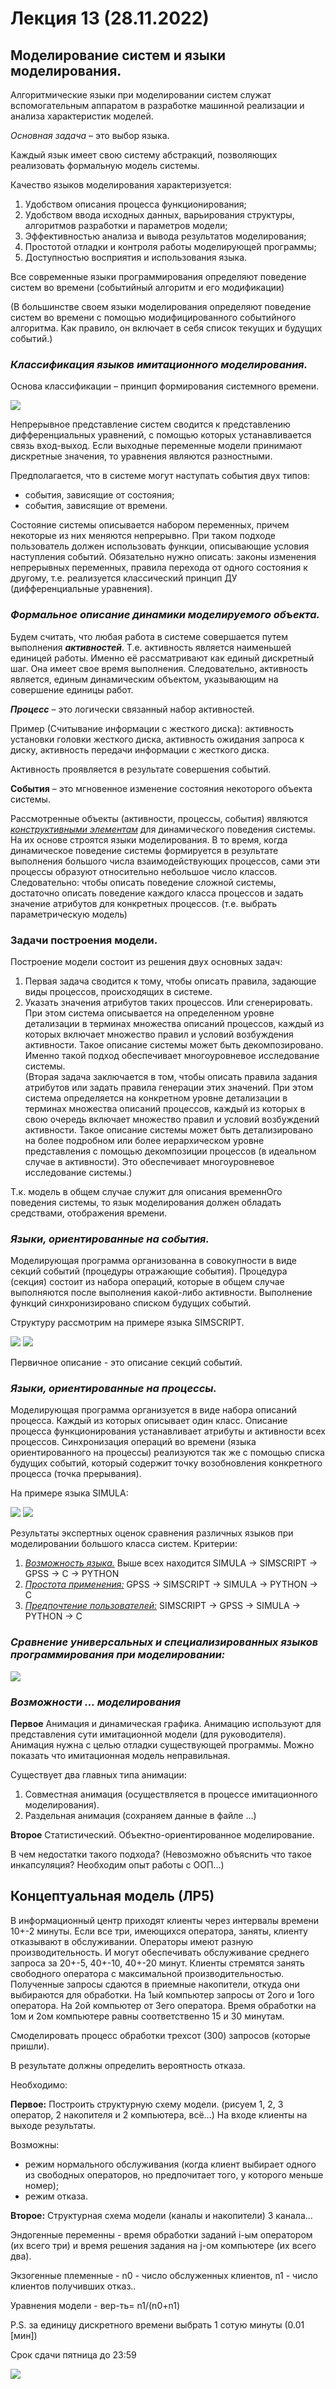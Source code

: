 # Лекция 13 (28.11.2022)
## Моделирование систем и языки моделирования.
Алгоритмические языки при моделировании систем служат вспомогательным аппаратом в разработке машинной реализации и анализа характеристик моделей.

*Основная задача* – это выбор языка.

Каждый язык имеет свою систему абстракций, позволяющих реализовать формальную модель системы.

Качество языков моделирования характеризуется:
1. Удобством описания процесса функционирования;
2. Удобством ввода исходных данных, варьирования структуры, алгоритмов разработки и параметров модели;
3. Эффективностью анализа и вывода результатов моделирования;
4. Простотой отладки и контроля работы моделирующей программы;
5. Доступностью восприятия и использования языка.

Все современные языки программирования определяют поведение систем во времени (событийный алгоритм и его модификации)

(В большинстве своем языки моделирования определяют поведение систем во времени с помощью модифицированного событийного алгоритма. Как правило, он включает в себя список текущих и будущих событий.)

### ***Классификация языков имитационного моделирования.***
Основа классификации – принцип формирования системного времени. 

![](1.bmp)

Непрерывное представление систем сводится к представлению дифференциальных уравнений, с помощью которых устанавливается связь вход-выход. Если выходные переменные модели принимают дискретные значения, то уравнения являются разностными.

Предполагается, что в системе могут наступать события двух типов:
* события, зависящие от состояния;
* события, зависящие от времени.

Состояние системы описывается набором переменных, причем некоторые из них меняются непрерывно. При таком подходе пользователь должен использовать функции, описывающие условия наступления событий. Обязательно нужно описать: законы изменения непрерывных переменных, правила перехода от одного состояния к другому, т.е. реализуется классический принцип ДУ (дифференциальные уравнения).

### ***Формальное описание динамики моделируемого объекта.***
Будем считать, что любая работа в системе совершается путем выполнения ***активностей***. Т.е. активность является наименьшей единицей работы. Именно её рассматривают как единый дискретный шаг. Она имеет свое время выполнения. Следовательно, активность является, единым динамическим объектом, указывающим на совершение единицы работ.

***Процесс*** – это логически связанный набор активностей.

Пример (Считывание информации с жесткого диска): активность установки головки жесткого диска, активность ожидания запроса к диску, активность передачи информации с жесткого диска.

Активность проявляется в результате совершения событий.

**События** – это мгновенное изменение состояния некоторого объекта системы.

Рассмотренные объекты (активности, процессы, события) являются <u>*конструктивными элементам*</u> для динамического поведения системы. На их основе строятся языки моделирования. В то время, когда динамическое поведение системы формируется в результате выполнения большого числа взаимодействующих процессов, сами эти процессы образуют относительно небольшое число классов. Следовательно: чтобы описать поведение сложной системы, достаточно описать поведение каждого класса процессов и задать значение атрибутов для конкретных процессов. (т.е. выбрать параметрическую модель)

### **Задачи построения модели.**
Построение модели состоит из решения двух основных задач:
1.	Первая задача сводится к тому, чтобы описать правила, задающие виды процессов, происходящих в системе.
2.	Указать значения атрибутов таких процессов. Или сгенерировать. При этом система описывается на определенном уровне детализации в терминах множества описаний процессов, каждый из которых включает множество правил и условий возбуждения активности. Такое описание системы может быть декомпозировано. Именно такой подход обеспечивает многоуровневое исследование системы.\
(Вторая задача заключается в том, чтобы описать правила задания атрибутов или задать правила генерации этих значений. При этом система определяется на конкретном уровне детализации в терминах множества описаний процессов, каждый из которых в свою очередь включает множество правил и условий возбуждений активности. Такое описание системы может быть детализировано на более подробном или более иерархическом уровне представления с помощью декомпозиции процессов (в идеальном случае в активности). Это обеспечивает многоуровневое исследование системы.)

Т.к. модель в общем случае служит для описания временнОго поведения системы, то язык моделирования должен обладать средствами, отображения времени.

### ***Языки, ориентированные на события.*** 
Моделирующая программа организованна в совокупности в виде секций событий (процедуры отражающие события). Процедура (секция) состоит из набора операций, которые в общем случае выполняются после выполнения какой-либо активности. Выполнение функций синхронизировано списком будущих событий.

Структуру рассмотрим на примере языка SIMSCRIPT.

![](2.bmp)
![](20221128_124901.jpg)

Первичное описание - это описание секций событий.

### ***Языки, ориентированные на процессы.***
Моделирующая программа организуется в виде набора описаний процесса. Каждый из которых описывает один класс. Описание процесса функционирования устанавливает атрибуты и активности всех процессов. Синхронизация операций во времени (языка ориентированного на процессы) реализуются так же с помощью списка будущих событий, который содержит точку возобновления конкретного процесса (точка прерывания).

На примере языка SIMULA:

![](3.bmp)
![](20221128_125144.jpg)

Результаты экспертных оценок сравнения различных языков при моделировании большого класса систем.
Критерии:
1.	<u>*Возможность языка.*</u> Выше всех находится SIMULA -> SIMSCRIPT -> GPSS -> C -> PYTHON
2.	<u>*Простота применения:*</u> GPSS -> SIMSCRIPT -> SIMULA -> PYTHON -> C
3.	<u>*Предпочтение пользователей:*</u> SIMSCRIPT -> GPSS -> SIMULA -> PYTHON -> C

### ***Сравнение универсальных и специализированных языков программирования при моделировании:***

![](4.bmp)


### ***Возможности ... моделирования***
**Первое** Анимация и динамическая графика. Анимацию используют для представления сути имитационной модели (для руководителя). Анимация нужна с целью отладки существующей программы. Можно показать что имитационная модель неправильная.

Существует два главных типа анимации:
1. Совместная анимация (осуществляется в процессе имитационного моделирования).
2. Раздельная анимация (сохраняем данные в файле ...)

**Второе** Статистический. Объектно-ориентированное моделирование.

В чем недостатки такого подхода? (Невозможно объяснить что такое инкапсуляция? Необходим опыт работы с ООП...)

## Концептуальная модель (ЛР5)
В информационный центр приходят клиенты через интервалы времени 10+-2 минуты. Если все три, имеющихся оператора, заняты, клиенту отказывают в обслуживании. Операторы имеют разную производительность. И могут обеспечивать обслуживание среднего запроса за 20+-5, 40+-10, 40+-20 минут. Клиенты стремятся занять свободного оператора с максимальной производительностью. Полученные запросы сдаются в приемные накопители, откуда они выбираются для обработки. На 1ый компьютер запросы от 2ого и 1ого оператора. На 2ой компьютер от 3его оператора. Время обработки на 1ом и 2ом компьютере равны соответственно 15 и 30 минутам. 

Смоделировать процесс обработки трехсот (300) запросов (которые пришли).

В результате должны определить вероятность отказа.

Необходимо:

**Первое:** Построить структурную схему модели. (рисуем 1, 2, 3 оператор, 2 накопителя и 2 компьютера, всё...) На входе клиенты на выходе результаты.

Возможны:
* режим нормального обслуживания (когда клиент выбирает одного из свободных операторов, но предпочитает того, у которого меньше номер);
* режим отказа.

**Второе:** Структурная схема модели (каналы и накопители) 3 канала...

Эндогенные переменны - время обработки заданий i-ым оператором (их всего три) и время решения задания на j-ом компьютере (их всего два).

Экзогенные племенные - n0 - число обслуженных клиентов, n1 - число клиентов получивших отказ..

Уравнения модели - вер-ть= n1/(n0+n1)

P.S. за единицу дискретного времени выбрать 1 сотую минуты (0.01 [мин])

Срок сдачи пятница до 23:59

![](photo_2022-11-28_13-19-35.jpg)
